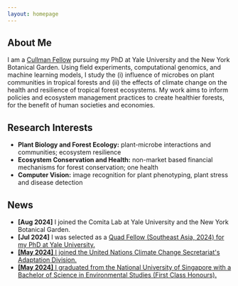 ```yaml
---
layout: homepage
---
```


## About Me

I am a <a href="https://tri.yale.edu/fellows/cullman-joint-degree-program" target="_blank">Cullman Fellow</a> pursuing my PhD at Yale University and the New York Botanical Garden.
Using field experiments, computational genomics, and machine learning models, I study the (i)
influence of microbes on plant communities in tropical forests and (ii) the effects of climate change
on the health and resilience of tropical forest ecosystems. My work aims to inform policies and ecosystem
management practices to create healthier forests, for the benefit of human societies and economies. 

## Research Interests

- **Plant Biology and Forest Ecology:** plant-microbe interactions and communities; ecosystem resilience 
- **Ecosystem Conservation and Health:** non-market based financial mechanisms for forest conservation; one health
- **Computer Vision:** image recognition for plant phenotyping, plant stress and disease detection

## News

- **[Aug 2024]** I joined the Comita Lab at Yale University and the New York Botanical Garden.
- **[Jul 2024]** I was selected as a <a href="https://www.quadfellowship.org/2024-quad-fellows" target="_blank"> Quad Fellow (Southeast Asia, 2024) for my PhD at <a href="https://news.yale.edu/2024/08/09/three-yale-students-named-2024-quad-fellows-stem-fields" target="_blank"> Yale University.
- **[May 2024]** I joined the United Nations Climate Change Secretariat's Adaptation Division.
- **[May 2024]** I graduated from the National University of Singapore with a Bachelor of Science in Environmental Studies (First Class Honours). 


